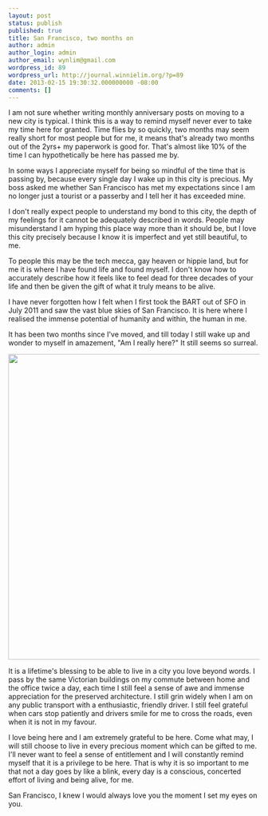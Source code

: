 ```yaml
---
layout: post
status: publish
published: true
title: San Francisco, two months on
author: admin
author_login: admin
author_email: wynlim@gmail.com
wordpress_id: 89
wordpress_url: http://journal.winnielim.org/?p=89
date: 2013-02-15 19:30:32.000000000 -08:00
comments: []
---
```

I am not sure whether writing monthly anniversary posts on moving to a new city is typical. I think this is a way to remind myself never ever to take my time here for granted. Time flies by so quickly, two months may seem really short for most people but for me, it means that's already two months out of the 2yrs+ my paperwork is good for. That's almost like 10% of the time I can hypothetically be here has passed me by.

In some ways I appreciate myself for being so mindful of the time that is passing by, because every single day I wake up in this city is precious. My boss asked me whether San Francisco has met my expectations since I am no longer just a tourist or a passerby and I tell her it has exceeded mine.

I don't really expect people to understand my bond to this city, the depth of my feelings for it cannot be adequately described in words. People may misunderstand I am hyping this place way more than it should be, but I love this city precisely because I know it is imperfect and yet still beautiful, to me.

To people this may be the tech mecca, gay heaven or hippie land, but for me it is where I have found life and found myself. I don't know how to accurately describe how it feels like to feel dead for three decades of your life and then be given the gift of what it truly means to be alive.

I have never forgotten how I felt when I first took the BART out of SFO in July 2011 and saw the vast blue skies of San Francisco. It is here where I realised the immense potential of humanity and within, the human in me.

It has been two months since I've moved, and till today I still wake up and wonder to myself in amazement, "Am I really here?" It still seems so surreal.

<img alt="" src="http://distilleryimage5.s3.amazonaws.com/96c2fcc2593111e2bb3e22000a1fb8a8_7.jpg" width="612" height="612" />

It is a lifetime's blessing to be able to live in a city you love beyond words. I pass by the same Victorian buildings on my commute between home and the office twice a day, each time I still feel a sense of awe and immense appreciation for the preserved architecture. I still grin widely when I am on any public transport with a enthusiastic, friendly driver. I still feel grateful when cars stop patiently and drivers smile for me to cross the roads, even when it is not in my favour.

I love being here and I am extremely grateful to be here. Come what may, I will still choose to live in every precious moment which can be gifted to me. I'll never want to feel a sense of entitlement and I will constantly remind myself that it is a privilege to be here. That is why it is so important to me that not a day goes by like a blink, every day is a conscious, concerted effort of living and being alive, for me.

San Francisco, I knew I would always love you the moment I set my eyes on you.
